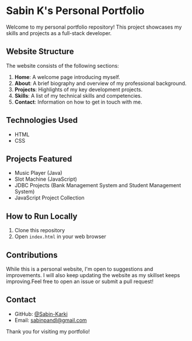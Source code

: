 # Sabin K's Personal Portfolio

Welcome to my personal portfolio repository! This project showcases my skills and projects as a full-stack developer.

## Website Structure

The website consists of the following sections:

1. **Home**: A welcome page introducing myself.
2. **About**: A brief biography and overview of my professional background.
3. **Projects**: Highlights of my key development projects.
4. **Skills**: A list of my technical skills and competencies.
5. **Contact**: Information on how to get in touch with me.

## Technologies Used

- HTML
- CSS

## Projects Featured

- Music Player (Java)
- Slot Machine (JavaScript)
- JDBC Projects (Bank Management System and Student Management System)
- JavaScript Project Collection

## How to Run Locally

1. Clone this repository
2. Open `index.html` in your web browser

## Contributions

While this is a personal website, I'm open to suggestions and improvements. I will also keep updating the website as my skillset keeps improving.Feel free to open an issue or submit a pull request!

## Contact

- GitHub: [@Sabin-Karki](https://github.com/Sabin-Karki)
- Email: sabinpandl@gmail.com

Thank you for visiting my portfolio!
